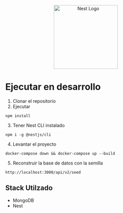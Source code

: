 <p align="center">
  <a href="http://nestjs.com/" target="blank"><img src="https://nestjs.com/img/logo-small.svg" width="200" alt="Nest Logo" /></a>
</p>

# Ejecutar en desarrollo

1. Clonar el repositorio
2. Ejecutar

```shell
npm install
```

3. Tener Nest CLI instalado

```shell
npm i -g @nestjs/cli
```

4. Levantar el proyecto

```shell
docker-compose down && docker-compose up --build
```

5. Reconstruir la base de datos con la semilla

```sehll
http://localhost:3000/api/v2/seed
```

## Stack Utilzado

- MongoDB
- Nest
